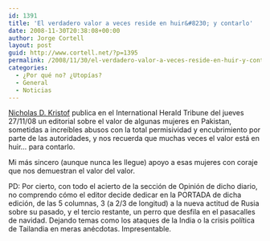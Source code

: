 ```yaml
---
id: 1391
title: 'El verdadero valor a veces reside en huir&#8230; y contarlo'
date: 2008-11-30T20:38:08+00:00
author: Jorge Cortell
layout: post
guid: http://www.cortell.net/?p=1395
permalink: /2008/11/30/el-verdadero-valor-a-veces-reside-en-huir-y-contarlo/
categories:
  - ¿Por qué no? ¿Utopías?
  - General
  - Noticias
---
```

<a title="http://kristof.blogs.nytimes.com/" href="http://kristof.blogs.nytimes.com/" target="_blank">Nicholas D. Kristof</a> publica en el International Herald Tribune del jueves 27/11/08 un editorial sobre el valor de algunas mujeres en Pakistan, sometidas a increíbles abusos con la total permisividad y encubrimiento por parte de las autoridades, y nos recuerda que muchas veces el valor está en huir&#8230; para contarlo.

Mi más sincero (aunque nunca les llegue) apoyo a esas mujeres con coraje que nos demuestran el valor del valor.

PD: Por cierto, con todo el acierto de la sección de Opinión de dicho diario, no comprendo cómo el editor decide dedicar en la PORTADA de dicha edición, de las 5 columnas, 3 (a 2/3 de longitud) a la nueva actitud de Rusia sobre su pasado, y el tercio restante, un perro que desfila en el pasacalles de navidad. Dejando temas como los ataques de la India o la crisis política de Tailandia en meras anécdotas. Impresentable.